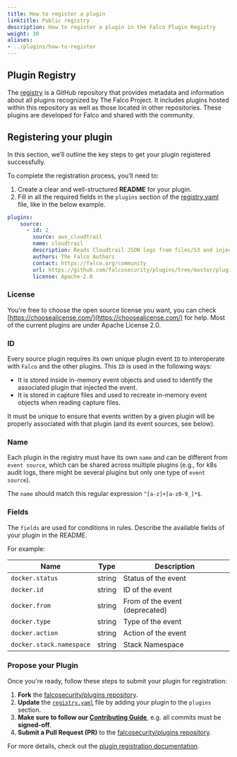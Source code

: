 ```yaml
---
title: How to register a plugin
linktitle: Public registry
description: How to register a plugin in the Falco Plugin Registry
weight: 30
aliases:
- ../plugins/how-to-register
---
```


## Plugin Registry

The [registry](https://github.com/falcosecurity/plugins) is a GitHub repository that provides metadata and information about all plugins recognized by The Falco Project. It includes plugins hosted within this repository as well as those located in other repositories. These plugins are developed for Falco and shared with the community.

## Registering your plugin

In this section, we’ll outline the key steps to get your plugin registered successfully.

To complete the registration process, you’ll need to:

1. Create a clear and well-structured **README** for your plugin.  
2. Fill in all the required fields in the `plugins` section of the [registry.yaml](https://github.com/falcosecurity/plugins/blob/master/registry.yaml) file, like in the below example.

```yaml
plugins:
    source:
      - id: 2
        source: aws_cloudtrail
        name: cloudtrail
        description: Reads Cloudtrail JSON logs from files/S3 and injects as events
        authors: The Falco Authors
        contact: https://falco.org/community
        url: https://github.com/falcosecurity/plugins/tree/master/plugins/cloudtrail
        license: Apache-2.0
```

### License

You're free to choose the open source license you want, you can check [https://choosealicense.com/](https://choosealicense.com/) for help. Most of the current plugins are under Apache License 2.0.

### ID

Every source plugin requires its own unique plugin event `ID` to interoperate with `Falco` and the other plugins. This `ID` is used in the following ways:

* It is stored inside in-memory event objects and used to identify the associated plugin that injected the event.
* It is stored in capture files and used to recreate in-memory event objects when reading capture files.

It must be unique to ensure that events written by a given plugin will be properly associated with that plugin (and its event sources, see below).

### Name

Each plugin in the registry must have its own `name` and can be different from `event source`, which can be shared across multiple plugins (e.g., for k8s audit logs, there might be several plugins but only one type of `event source`).

The `name` should match this regular expression `^[a-z]+[a-z0-9_]*$`.

### Fields

The `fields` are used for conditions in rules. Describe the available fields of your plugin in the README.

For example:

| Name                     | Type   | Description                    |
| ------------------------ | ------ | ------------------------------ |
| `docker.status`          | string | Status of the event            |
| `docker.id`              | string | ID of the event                |
| `docker.from`            | string | From of the event (deprecated) |
| `docker.type`            | string | Type of the event              |
| `docker.action`          | string | Action of the event            |
| `docker.stack.namespace` | string | Stack Namespace                |

### Propose your Plugin

Once you're ready, follow these steps to submit your plugin for registration:

1. **Fork** the [falcosecurity/plugins repository](https://github.com/falcosecurity/plugins).  
2. **Update** the [`registry.yaml`](https://github.com/falcosecurity/plugins/edit/master/registry.yaml) file by adding your plugin to the `plugins` section.  
3. **Make sure to follow our [Contributing Guide](https://github.com/falcosecurity/.github/blob/master/CONTRIBUTING.md)**, e.g. all commits must be **signed-off**.
4. **Submit a Pull Request (PR)** to the [falcosecurity/plugins repository](https://github.com/falcosecurity/plugins).  

For more details, check out the [plugin registration documentation](https://github.com/falcosecurity/plugins#registering-a-new-plugin).
